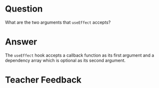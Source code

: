 # Question

What are the two arguments that `useEffect` accepts?

# Answer

The `useEffect` hook accepts a callback function as its first argument and a dependency array which is optional as its second argument.

# Teacher Feedback
